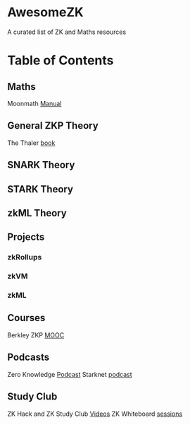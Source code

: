 # AwesomeZK
A curated list of ZK and Maths resources

Table of Contents
=================




## Maths

Moonmath [Manual](https://leastauthority.com/community-matters/moonmath-manual/)


## General ZKP Theory
The Thaler [book](https://people.cs.georgetown.edu/jthaler/ProofsArgsAndZK.html)

## SNARK Theory

## STARK Theory

## zkML Theory


## Projects

### zkRollups

### zkVM

### zkML


## Courses
Berkley ZKP [MOOC](https://www.youtube.com/@blockchain-web3moocs635)

## Podcasts

Zero Knowledge [Podcast](https://zeroknowledge.fm/)
Starknet [podcast](https://starknet.io/what-is-starknet/stark-struck-podcast/)

## Study Club
ZK Hack and ZK Study Club [Videos](https://www.youtube.com/@zeroknowledgefm)
ZK Whiteboard [sessions](https://zkhack.dev/whiteboard/)  
